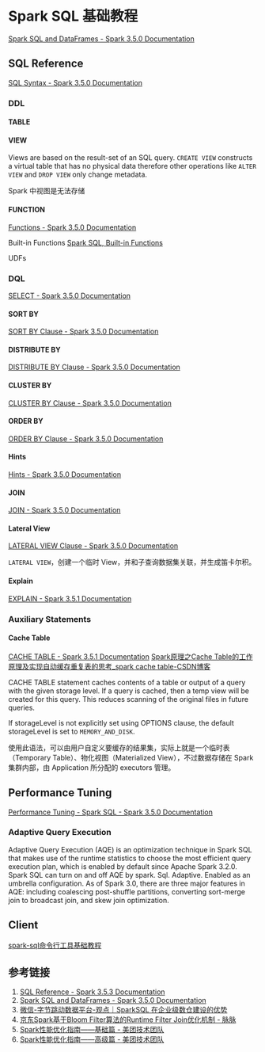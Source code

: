 # Spark SQL 基础教程

[Spark SQL and DataFrames - Spark 3.5.0 Documentation](https://spark.apache.org/docs/latest/sql-programming-guide.html)

## SQL Reference

[SQL Syntax - Spark 3.5.0 Documentation](https://spark.apache.org/docs/latest/sql-ref-syntax.html)

### DDL
#### TABLE

#### VIEW

Views are based on the result-set of an SQL query. `CREATE VIEW` constructs a virtual table that has no physical data therefore other operations like `ALTER VIEW` and `DROP VIEW` only change metadata.

Spark 中视图是无法存储

#### FUNCTION

[Functions - Spark 3.5.0 Documentation](https://spark.apache.org/docs/latest/sql-ref-functions.html)

Built-in Functions
[Spark SQL, Built-in Functions](https://spark.apache.org/docs/latest/api/sql/)

UDFs

### DQL

[SELECT - Spark 3.5.0 Documentation](https://spark.apache.org/docs/latest/sql-ref-syntax-qry-select.html)

#### SORT BY

[SORT BY Clause - Spark 3.5.0 Documentation](https://spark.apache.org/docs/latest/sql-ref-syntax-qry-select-sortby.html)

#### DISTRIBUTE BY

[DISTRIBUTE BY Clause - Spark 3.5.0 Documentation](https://spark.apache.org/docs/latest/sql-ref-syntax-qry-select-distribute-by.html)

#### CLUSTER BY

[CLUSTER BY Clause - Spark 3.5.0 Documentation](https://spark.apache.org/docs/latest/sql-ref-syntax-qry-select-clusterby.html)

#### ORDER BY

[ORDER BY Clause - Spark 3.5.0 Documentation](https://spark.apache.org/docs/latest/sql-ref-syntax-qry-select-orderby.html)

#### Hints

[Hints - Spark 3.5.0 Documentation](https://spark.apache.org/docs/latest/sql-ref-syntax-qry-select-hints.html)
#### JOIN

[JOIN - Spark 3.5.0 Documentation](https://spark.apache.org/docs/latest/sql-ref-syntax-qry-select-join.html)

#### Lateral View

[LATERAL VIEW Clause - Spark 3.5.0 Documentation](https://spark.apache.org/docs/latest/sql-ref-syntax-qry-select-lateral-view.html)

`LATERAL VIEW`，创建一个临时 View，并和子查询数据集关联，并生成笛卡尔积。

#### Explain

[EXPLAIN - Spark 3.5.1 Documentation](https://spark.apache.org/docs/latest/sql-ref-syntax-qry-explain.html)

### Auxiliary Statements

#### Cache Table

[CACHE TABLE - Spark 3.5.1 Documentation](https://spark.apache.org/docs/latest/sql-ref-syntax-aux-cache-cache-table.html)
[Spark原理之Cache Table的工作原理及实现自动缓存重复表的思考\_spark cache table-CSDN博客](https://blog.csdn.net/u014445499/article/details/138003052)

CACHE TABLE statement caches contents of a table or output of a query with the given storage level. If a query is cached, then a temp view will be created for this query. This reduces scanning of the original files in future queries.

If storageLevel is not explicitly set using OPTIONS clause, the default storageLevel is set to `MEMORY_AND_DISK`.

使用此语法，可以由用户自定义要缓存的结果集，实际上就是一个临时表（Temporary Table）、物化视图（Materialized View），不过数据存储在 Spark 集群内部，由 Application 所分配的 executors 管理。

## Performance Tuning

[Performance Tuning - Spark SQL - Spark 3.5.0 Documentation](https://spark.apache.org/docs/latest/sql-performance-tuning.html)

### Adaptive Query Execution

Adaptive Query Execution (AQE) is an optimization technique in Spark SQL that makes use of the runtime statistics to choose the most efficient query execution plan, which is enabled by default since Apache Spark 3.2.0. Spark SQL can turn on and off AQE by spark. Sql. Adaptive. Enabled as an umbrella configuration. As of Spark 3.0, there are three major features in AQE: including coalescing post-shuffle partitions, converting sort-merge join to broadcast join, and skew join optimization.

## Client

[spark-sql命令行工具基础教程](work/component/Big-Data/Apache-Spark/CLI/spark-sql命令行工具基础教程.md)

## 参考链接

1. [SQL Reference - Spark 3.5.3 Documentation](https://spark.apache.org/docs/latest/sql-ref.html)
2. [Spark SQL and DataFrames - Spark 3.5.0 Documentation](https://spark.apache.org/docs/latest/sql-programming-guide.html)
3. [微信-字节跳动数据平台-观点｜SparkSQL 在企业级数仓建设的优势](https://mp.weixin.qq.com/s/CLr6KfdzKhtfaT89NHv_8g)
4. [京东Spark基于Bloom Filter算法的Runtime Filter Join优化机制 - 脉脉](https://maimai.cn/article/detail?fid=1707795020&efid=dSfxdmyhmG6D8hDYUYvB4Q)
5. [Spark性能优化指南——基础篇 - 美团技术团队](https://tech.meituan.com/2016/04/29/spark-tuning-basic.html)
6. [Spark性能优化指南——高级篇 - 美团技术团队](https://tech.meituan.com/2016/05/12/spark-tuning-pro.html)
